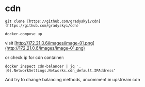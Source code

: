 # cdn

`git clone [https://github.com/gradyskyi/cdn](https://github.com/gradyskyi/cdn)`

`docker-compose up`

visit [http://172.21.0.6/images/image-01.png](http://172.21.0.6/images/image-01.png)

or check ip for cdn container:

`docker inspect cdn-balancer | jq '.[0].NetworkSettings.Networks.cdn_default.IPAddress'`

And try to change balancing methods, uncomment in upstream cdn